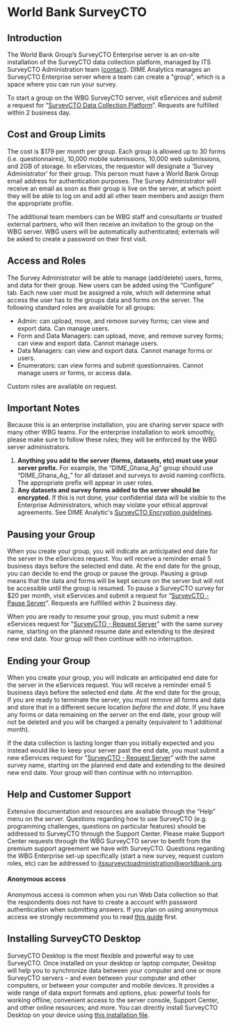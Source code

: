# World Bank SurveyCTO

## Introduction

The World Bank Group’s SurveyCTO Enterprise server is an on-site installation of the SurveyCTO data collection platform,
managed by ITS SurveyCTO Administration team ([contact](mailto:itssurveyctoadministration@worldbank.org)).
DIME Analytics manages an SurveyCTO Enterprise server where a team can create a "group",
which is a space where you can run your survey.

To start a group on the WBG SurveyCTO server,
visit eServices and submit a request for
“[SurveyCTO Data Collection Platform](https://worldbankgroup.service-now.com/wbg?id=wbg_sc_catalog&sys_id=7d1e71b86f16d340db112d232e3ee4aa)”.
Requests are fulfilled within 2 business day.


## Cost and Group Limits
The cost is $179 per month per group.
Each group is allowed up to 30 forms (i.e. questionnaires),
10,000 mobile submissions, 10,000 web submissions, and 2GB of storage.
In eServices, the requestor will designate a ‘Survey Administrator’ for their group.
This person must have a World Bank Group email address for authentication purposes.
The Survey Administrator will receive an email as soon as their group is live on the server,
at which point they will be able to log on and add all other team members and assign them the appropriate profile.

The additional team members can be WBG staff and consultants or trusted external partners,
who will then receive an invitation to the group on the WBG server.
WBG users will be automatically authenticated;
externals will be asked to create a password on their first visit.

## Access and Roles
The Survey Administrator will be able to manage (add/delete) users, forms, and data for their group.
New users can be added using the “Configure” tab.
Each new user must be assigned a role,
which will determine what access the user has to the groups data and forms on the server.
The following standard roles are available for all groups:

- Admin: can upload, move, and remove survey forms; can view and export data. Can manage users.
- Form and Data Managers: can upload, move, and remove survey forms; can view and export data. Cannot manage users.
- Data Managers: can view and export data. Cannot manage forms or users.
- Enumerators: can view forms and submit questionnaires. Cannot manage users or forms, or access data.

Custom roles are available on request.
## Important Notes
Because this is an enterprise installation, you are sharing server space with many other WBG teams.
For the enterprise installation to work smoothly, please make sure to follow these rules; they will be enforced by the WBG server administrators.

1.	**Anything you add to the server (forms, datasets, etc) must use your server prefix.**
For example, the “DIME_Ghana_Ag” group should use “DIME_Ghana_Ag_” for all dataset and surveys to avoid naming conflicts.
The appropriate prefix will appear in user roles.
2.	**Any datasets and survey forms added to the server should be encrypted.**
If this is not done, your confidential data will be visible to the Enterprise Administrators,
which may violate your ethical approval agreements. See DIME Analytic's [SurveyCTO Encryption guidelines](https://osf.io/gh4y8/).

## Pausing your Group
When you create your group, you will indicate an anticipated end date for the server in the eServices request.
You will receive a reminder email 5 business days before the selected end date. 
At the end date for the group, you can decide to end the group or pause the group.
Pausing a group means that the data and forms will be kept secure on the server but will not be accessible until the group is resumed.
To pause a SurveyCTO survey for $20 per month, visit eServices and submit a request for
“[SurveyCTO - Pause Server](https://worldbankgroup.service-now.com/wbg?id=wbg_sc_catalog&sys_id=87ebb44ddbc1dc10d37979668c961931)”.
Requests are fulfilled within 2 business day.

When you are ready to resume your group, you must submit a new eServices request for 
"[SurveyCTO - Request Server](https://worldbankgroup.service-now.com/wbg?id=wbg_sc_catalog&sys_id=7d1e71b86f16d340db112d232e3ee4aa)" 
with the same survey name,
starting on the planned resume date and extending to the desired new end date.
Your group will then continue with no interruption.

## Ending your Group
When you create your group, you will indicate an anticipated end date for the server in the eServices request.
You will receive a reminder email 5 business days before the selected end date. 
At the end date for the group,  If you are ready to terminate the server, 
you must remove all forms and data and store that in a different secure location _before the end date_.
If you have any forms or data remaining on the server on the end date,
your group will not be deleted and you will be charged a penalty (equivalent to 1 additional month).

If the data collection is lasting longer than you initially expected and you instead would like to keep your server past the end date,
you must submit a new eServices request for "[SurveyCTO - Request Server](https://worldbankgroup.service-now.com/wbg?id=wbg_sc_catalog&sys_id=7d1e71b86f16d340db112d232e3ee4aa)" with the same survey name, starting on the planned end date and extending to the desired new end date.
Your group will then continue with no interruption.

## Help and Customer Support
Extensive documentation and resources are available through the “Help” menu on the server.
Questions regarding how to use SurveyCTO (e.g. programming challenges, questions on particular features)
should be addressed to SurveyCTO through the Support Center.
Please make Support Center requests through the WBG SurveyCTO server to benfit from the premium support agreement we have with SurveyCTO.
Questions regarding the WBG Enterprise set-up specifically (start a new survey, request custom roles, etc)
can be addressed to [itssurveyctoadministration@worldbank.org](mailto:itssurveyctoadministration@worldbank.org).

#### Anonymous access

Anonymous access is common when you run Web Data collection so that the respondents
does not have to create a account with password authentication when submitting answers.
If you plan on using anonymous access we strongly recommend you to read
[this guide](https://github.com/dime-worldbank/dimeanalytics/blob/master/scto/scto-anonymous-access-guide.md) first.

## Installing SurveyCTO Desktop
SurveyCTO Desktop is the most flexible and powerful way to use SurveyCTO.
Once installed on your desktop or laptop computer,
Desktop will help you to synchronize data between your computer and one or more SurveyCTO servers –
and even between your computer and other computers, or between your computer and mobile devices.
It provides a wide range of data export formats and options,
plus: powerful tools for working offline; convenient access to the server console, Support Center, and other online resources; and more.
You can directly install SurveyCTO Desktop on your device using [this installation file](https://docs.surveycto.com/desktop/).
